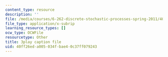 ```yaml
---
content_type: resource
description: ''
file: /media/courses/6-262-discrete-stochastic-processes-spring-2011/40ff26eda005034fbae40c37ff079243_uHMVJJHsym4.srt
file_type: application/x-subrip
learning_resource_types: []
ocw_type: OCWFile
resourcetype: Other
title: 3play caption file
uid: 40ff26ed-a005-034f-bae4-0c37ff079243
---
```


